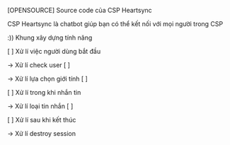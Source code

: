 [OPENSOURCE] Source code của CSP Heartsync

CSP Heartsync là chatbot giúp bạn có thể kết nối với mọi người trong CSP

:)) Khung xây dựng tính năng

[ ] Xử lí việc người dùng bắt đầu

-> Xử lí check user [ ]

-> Xử lí lựa chọn giới tính [ ]


[ ] Xử lí trong khi nhắn tin

-> Xử lí loại tin nhắn [ ]

[ ] Xử lí sau khi kết thúc

-> Xử lí destroy session
